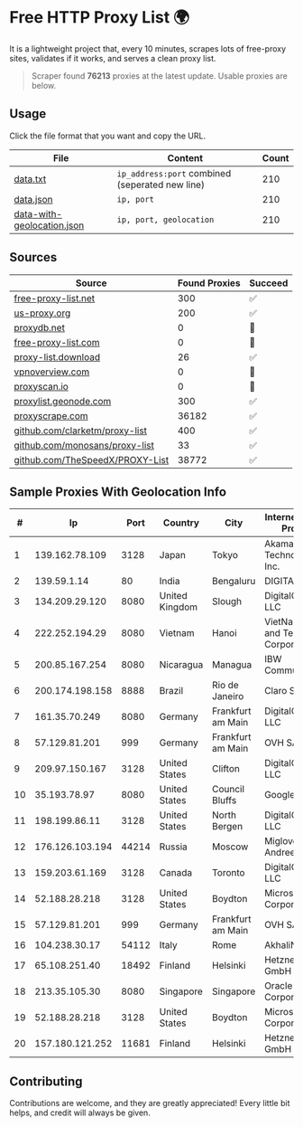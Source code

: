 
# Free HTTP Proxy List 🌍

It is a lightweight project that, every 10 minutes, scrapes lots of free-proxy sites, validates if it works, and serves a clean proxy list.


> Scraper found **76213** proxies at the latest update. Usable proxies are below.

## Usage

Click the file format that you want and copy the URL.


|File|Content|Count|
|----|-------|-----|
|[data.txt](https://raw.githubusercontent.com/themiralay/Proxy-List-World/master/data.txt)|`ip_address:port` combined (seperated new line)|210|
|[data.json](https://raw.githubusercontent.com/themiralay/Proxy-List-World/master/data.json)|`ip, port`|210|
|[data-with-geolocation.json](https://raw.githubusercontent.com/themiralay/Proxy-List-World/master/data-with-geolocation.json)|`ip, port, geolocation`|210|

## Sources

|Source|Found Proxies|Succeed|
|------|-------------|-------|
|[free-proxy-list.net](https://free-proxy-list.net)|300|✅|
|[us-proxy.org](https://www.us-proxy.org)|200|✅|
|[proxydb.net](http://proxydb.net)|0|🚫|
|[free-proxy-list.com](https://free-proxy-list.com/?page=&port=&type%5B%5D=http&type%5B%5D=https&up_time=0&search=Search)|0|🚫|
|[proxy-list.download](https://www.proxy-list.download/HTTP)|26|✅|
|[vpnoverview.com](https://vpnoverview.com/privacy/anonymous-browsing/free-proxy-servers)|0|🚫|
|[proxyscan.io](https://www.proxyscan.io)|0|🚫|
|[proxylist.geonode.com](https://proxylist.geonode.com/api/proxy-list?limit=300&page=1&sort_by=lastChecked&sort_type=desc&protocols=http,https)|300|✅|
|[proxyscrape.com](https://api.proxyscrape.com/v2/?request=displayproxies&protocol=http&timeout=10000&country=all&ssl=all&anonymity=all)|36182|✅|
|[github.com/clarketm/proxy-list](https://raw.githubusercontent.com/clarketm/proxy-list/master/proxy-list-raw.txt)|400|✅|
|[github.com/monosans/proxy-list](https://raw.githubusercontent.com/monosans/proxy-list/main/proxies/http.txt)|33|✅|
|[github.com/TheSpeedX/PROXY-List](https://raw.githubusercontent.com/TheSpeedX/PROXY-List/master/http.txt)|38772|✅|


## Sample Proxies With Geolocation Info

|#|Ip|Port|Country|City|Internet Service Provider|
|-|--|----|-------|----|-------------------------|
|1|139.162.78.109|3128|Japan|Tokyo|Akamai Technologies, Inc.|
|2|139.59.1.14|80|India|Bengaluru|DIGITALOCEAN|
|3|134.209.29.120|8080|United Kingdom|Slough|DigitalOcean, LLC|
|4|222.252.194.29|8080|Vietnam|Hanoi|VietNam Post and Telecom Corporation|
|5|200.85.167.254|8080|Nicaragua|Managua|IBW Communications|
|6|200.174.198.158|8888|Brazil|Rio de Janeiro|Claro S.A.|
|7|161.35.70.249|8080|Germany|Frankfurt am Main|DigitalOcean, LLC|
|8|57.129.81.201|999|Germany|Frankfurt am Main|OVH SAS|
|9|209.97.150.167|3128|United States|Clifton|DigitalOcean, LLC|
|10|35.193.78.97|8080|United States|Council Bluffs|Google LLC|
|11|198.199.86.11|3128|United States|North Bergen|DigitalOcean, LLC|
|12|176.126.103.194|44214|Russia|Moscow|Miglovets Egor Andreevich|
|13|159.203.61.169|3128|Canada|Toronto|DigitalOcean, LLC|
|14|52.188.28.218|3128|United States|Boydton|Microsoft Corporation|
|15|57.129.81.201|999|Germany|Frankfurt am Main|OVH SAS|
|16|104.238.30.17|54112|Italy|Rome|AkhaliNet LLC|
|17|65.108.251.40|18492|Finland|Helsinki|Hetzner Online GmbH|
|18|213.35.105.30|8080|Singapore|Singapore|Oracle Corporation|
|19|52.188.28.218|3128|United States|Boydton|Microsoft Corporation|
|20|157.180.121.252|11681|Finland|Helsinki|Hetzner Online GmbH|



## Contributing

Contributions are welcome, and they are greatly appreciated! Every
little bit helps, and credit will always be given.

